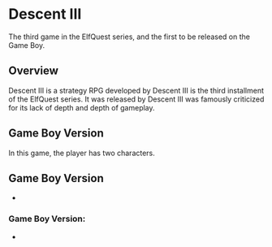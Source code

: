 # Descent III

The third game in the ElfQuest series, and the first to be released on the Game Boy.

## Overview

Descent III is a strategy RPG developed by                                                                                              Descent III is the third installment of the ElfQuest series. It was released by                                                                                                                                    Descent III was famously criticized for its lack of depth and depth of gameplay.

## Game Boy Version

In this game, the player has two characters.

## Game Boy Version

*                                                       

### Game Boy Version:  

*